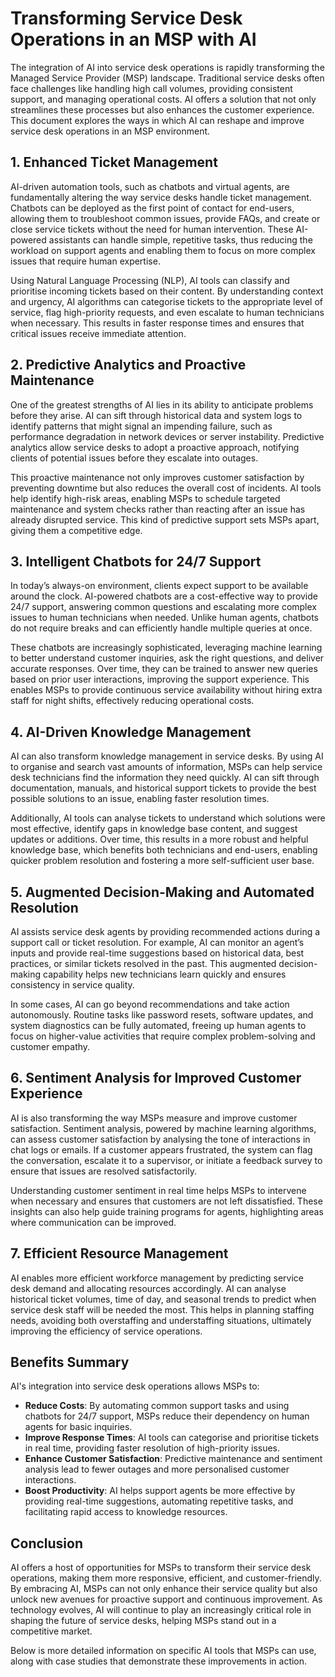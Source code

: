 # Transforming Service Desk Operations in an MSP with AI

The integration of AI into service desk operations is rapidly transforming the Managed Service Provider (MSP) landscape. Traditional service desks often face challenges like handling high call volumes, providing consistent support, and managing operational costs. AI offers a solution that not only streamlines these processes but also enhances the customer experience. This document explores the ways in which AI can reshape and improve service desk operations in an MSP environment.

## 1. Enhanced Ticket Management

AI-driven automation tools, such as chatbots and virtual agents, are fundamentally altering the way service desks handle ticket management. Chatbots can be deployed as the first point of contact for end-users, allowing them to troubleshoot common issues, provide FAQs, and create or close service tickets without the need for human intervention. These AI-powered assistants can handle simple, repetitive tasks, thus reducing the workload on support agents and enabling them to focus on more complex issues that require human expertise.

Using Natural Language Processing (NLP), AI tools can classify and prioritise incoming tickets based on their content. By understanding context and urgency, AI algorithms can categorise tickets to the appropriate level of service, flag high-priority requests, and even escalate to human technicians when necessary. This results in faster response times and ensures that critical issues receive immediate attention.

## 2. Predictive Analytics and Proactive Maintenance

One of the greatest strengths of AI lies in its ability to anticipate problems before they arise. AI can sift through historical data and system logs to identify patterns that might signal an impending failure, such as performance degradation in network devices or server instability. Predictive analytics allow service desks to adopt a proactive approach, notifying clients of potential issues before they escalate into outages.

This proactive maintenance not only improves customer satisfaction by preventing downtime but also reduces the overall cost of incidents. AI tools help identify high-risk areas, enabling MSPs to schedule targeted maintenance and system checks rather than reacting after an issue has already disrupted service. This kind of predictive support sets MSPs apart, giving them a competitive edge.

## 3. Intelligent Chatbots for 24/7 Support

In today’s always-on environment, clients expect support to be available around the clock. AI-powered chatbots are a cost-effective way to provide 24/7 support, answering common questions and escalating more complex issues to human technicians when needed. Unlike human agents, chatbots do not require breaks and can efficiently handle multiple queries at once.

These chatbots are increasingly sophisticated, leveraging machine learning to better understand customer inquiries, ask the right questions, and deliver accurate responses. Over time, they can be trained to answer new queries based on prior user interactions, improving the support experience. This enables MSPs to provide continuous service availability without hiring extra staff for night shifts, effectively reducing operational costs.

## 4. AI-Driven Knowledge Management

AI can also transform knowledge management in service desks. By using AI to organise and search vast amounts of information, MSPs can help service desk technicians find the information they need quickly. AI can sift through documentation, manuals, and historical support tickets to provide the best possible solutions to an issue, enabling faster resolution times.

Additionally, AI tools can analyse tickets to understand which solutions were most effective, identify gaps in knowledge base content, and suggest updates or additions. Over time, this results in a more robust and helpful knowledge base, which benefits both technicians and end-users, enabling quicker problem resolution and fostering a more self-sufficient user base.

## 5. Augmented Decision-Making and Automated Resolution

AI assists service desk agents by providing recommended actions during a support call or ticket resolution. For example, AI can monitor an agent’s inputs and provide real-time suggestions based on historical data, best practices, or similar tickets resolved in the past. This augmented decision-making capability helps new technicians learn quickly and ensures consistency in service quality.

In some cases, AI can go beyond recommendations and take action autonomously. Routine tasks like password resets, software updates, and system diagnostics can be fully automated, freeing up human agents to focus on higher-value activities that require complex problem-solving and customer empathy.

## 6. Sentiment Analysis for Improved Customer Experience

AI is also transforming the way MSPs measure and improve customer satisfaction. Sentiment analysis, powered by machine learning algorithms, can assess customer satisfaction by analysing the tone of interactions in chat logs or emails. If a customer appears frustrated, the system can flag the conversation, escalate it to a supervisor, or initiate a feedback survey to ensure that issues are resolved satisfactorily.

Understanding customer sentiment in real time helps MSPs to intervene when necessary and ensures that customers are not left dissatisfied. These insights can also help guide training programs for agents, highlighting areas where communication can be improved.

## 7. Efficient Resource Management

AI enables more efficient workforce management by predicting service desk demand and allocating resources accordingly. AI can analyse historical ticket volumes, time of day, and seasonal trends to predict when service desk staff will be needed the most. This helps in planning staffing needs, avoiding both overstaffing and understaffing situations, ultimately improving the efficiency of service operations.

## Benefits Summary

AI's integration into service desk operations allows MSPs to:

- **Reduce Costs**: By automating common support tasks and using chatbots for 24/7 support, MSPs reduce their dependency on human agents for basic inquiries.
- **Improve Response Times**: AI tools can categorise and prioritise tickets in real time, providing faster resolution of high-priority issues.
- **Enhance Customer Satisfaction**: Predictive maintenance and sentiment analysis lead to fewer outages and more personalised customer interactions.
- **Boost Productivity**: AI helps support agents be more effective by providing real-time suggestions, automating repetitive tasks, and facilitating rapid access to knowledge resources.

## Conclusion

AI offers a host of opportunities for MSPs to transform their service desk operations, making them more responsive, efficient, and customer-friendly. By embracing AI, MSPs can not only enhance their service quality but also unlock new avenues for proactive support and continuous improvement. As technology evolves, AI will continue to play an increasingly critical role in shaping the future of service desks, helping MSPs stand out in a competitive market.

Below is more detailed information on specific AI tools that MSPs can use, along with case studies that demonstrate these improvements in action.

